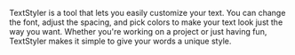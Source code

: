 TextStyler is a tool that lets you easily customize your text. You can change the font, adjust the spacing, and pick colors to make your text look just the way you want. Whether you're working on a project or just having fun, TextStyler makes it simple to give your words a unique style.
